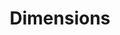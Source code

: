 ---
bigquery: https://console.cloud.google.com/bigquery?p=covid-19-dimensions-ai&page=table&d=data&t=publications
contributors: Digital Science, https://www.digital-science.com/
cost: Free for personal, non-commercial use.
description: Dimensions contains more than 100 million publications, ranging from
  articles published in scholarly journals, books and book chapters, to preprints
  and conference proceedings. All publications are contextualized with linked data
  sets, funding, publications, patents, clinical trials, and policy documents. You
  can also view associated categories, funders, institutions, and researcher profiles.
documentation: https://docs.dimensions.ai/bigquery/index.html
last_edit: 04/08/2022, 08:46:48
location: https://www.dimensions.ai/products/free/
maintained_by: Digital Science, https://www.digital-science.com/
schema_fields:
- funding_eur
- granted_date
- priority_date
- family_members_ids
- journal_lists
- research_org_cities
- cited_by_ids
- gender
- citations_count
- active_years
- abstract
- family_count
- pages
- volume
- subtitles
- editors
- assignee_orgs
- book_title
- mesh_terms
- description
- book_series_title
- date_modified
- funding_jpy
- associated_grant_ids
- citation_string
- funding_chf
- researcher_ids
- funding_currency
- reference_ids
- priority_year
- cpc
- isbn
- associated_publication_doi
- start_year
- research_org_state_codes
- established
- application_number
- funder_org_acronyms
- types
- category_uoa
- current_assignee_countries
- research_org_country_names
- assignee_countries
- associated_publication_id
- external_ids
- proceedings_title
- resulting_publication_doi
- end_date
- category_rcdc
- concepts
- grant_number
- clinical_trial_ids
- investigators
- date_normal
- associated_publication_pmid
- kind
- issue
- repository_id
- created_date
- category_for
- funder_org_state_codes
- funding_cad
- conditions
- registry
- funding_amount
- research_org_state_names
- aliases
- research_org_countries
- acronym
- jurisdiction
- current_assignee
- category_hrcs_rac
- funding_aud
- funder_orgs
- original_abstract
- publication_date
- source_id
- acknowledgements
- open_access_categories
- wikipedia_url
- brief_title
- legal_status
- category_bra
- date_inserted
- start_date
- resulting_publication_ids
- original_assignee
- arxiv_id
- filing_date
- funding_gbp
- name
- links
- funder_org_countries
- original_assignee_countries
- phase
- metrics
- journal
- funding_usd
- original_assignee_orgs
- funding_details
- funder_org
- relationships
- date_print
- original_title
- filing_status
- category_hra
- expiration_date
- family_id
- date
- mesh_headings
- doi
- status
- year
- pmcid
- funding_nzd
- acronyms
- email_address
- expiration_year
- linkout
- labels
- publication_year
- patent_ids
- repository_url
- category_hrcs_hc
- categories
- language
- foa_number
- date_online
- embargo_date
- filing_year
- category_icrp_cso
- type
- pmid
- publisher
- supporting_grant_ids
- eisbn
- address
- authors
- conference
- granted_year
- research_org_city_names
- license
- end_year
- inventor_names
- altmetrics
- associated_publication_arxiv_id
- id
- research_orgs
- funder_org_cities
- date_imported_gbq
- ipcr
- parent_id
- category_sdg
- interventions
- current_assignee_orgs
- funding_cny
- legal_events
- organisation_details
- repository_name
- open_access_categories_v2
- category_icrp_ct
- citations
- title
- funder_countries
- publication_ids
shortname: dimensions
tags:
- scholarly literature
- patents
- funding
- clinical trials
- academic profiles
terms_of_use: 'Use of both the Dimensions COVID-19 dataset and full Dimensions dataset
  are subject to the Dimensions Terms of use: https://www.dimensions.ai/policies-terms-legal '
title: Dimensions
uuid: dcff88bd-fe6b-4fdb-8159-809bf9d7bc1c
---